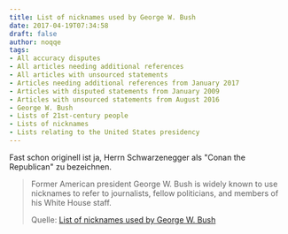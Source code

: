 ```yaml
---
title: List of nicknames used by George W. Bush
date: 2017-04-19T07:34:58
draft: false
author: noqqe
tags:
- All accuracy disputes
- All articles needing additional references
- All articles with unsourced statements
- Articles needing additional references from January 2017
- Articles with disputed statements from January 2009
- Articles with unsourced statements from August 2016
- George W. Bush
- Lists of 21st-century people
- Lists of nicknames
- Lists relating to the United States presidency
---
```



Fast schon originell ist ja, Herrn Schwarzenegger als "Conan the Republican" zu bezeichnen.


> Former American president George W. Bush is widely known to use nicknames to
> refer to journalists, fellow politicians, and members of his White House
> staff.
>
> Quelle: [List of nicknames used by George W. Bush](https://en.wikipedia.org/wiki/List_of_nicknames_used_by_George_W._Bush)
